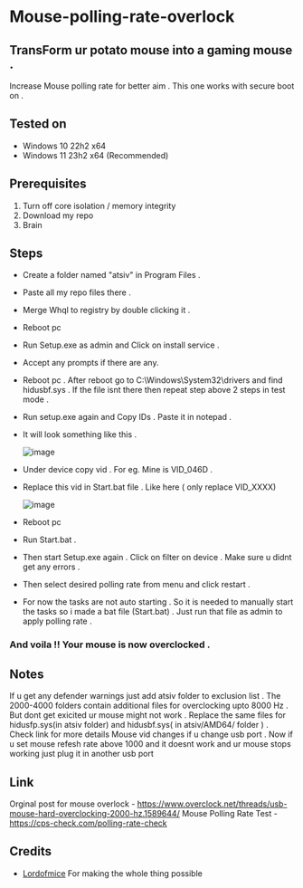 # Mouse-polling-rate-overlock
## TransForm ur potato mouse into a gaming mouse .
Increase Mouse polling rate for better aim . This one works with secure boot on . 


## Tested on 
- Windows 10 22h2 x64
- Windows 11 23h2 x64 (Recommended) 

## Prerequisites
1. Turn off core isolation / memory integrity
2. Download my repo
3. Brain


## Steps 
- Create a folder named "atsiv" in Program Files .
- Paste all my repo files there .
- Merge Whql to registry by double clicking it .
- Reboot pc
- Run Setup.exe as admin and Click on install service .
- Accept any prompts if there are any.
- Reboot pc . After reboot go to C:\Windows\System32\drivers and find hidusbf.sys . If the file isnt there then repeat step above 2 steps in test mode . 
- Run setup.exe again and Copy IDs . Paste it in notepad .
- It will look something like this .

  ![image](https://github.com/Fool543/mouse-polling-rate-overlock/assets/120022950/aa3d7e2c-b433-4868-bf11-f2f3c7c99d47)


- Under device copy vid . For eg. Mine is VID_046D .
- Replace this vid in Start.bat file . Like here ( only replace VID_XXXX)
  
    ![image](https://github.com/Fool543/mouse-polling-rate-overlock/assets/120022950/5eca51fb-6582-4486-ad76-0455d7748d7a)

- Reboot pc
- Run Start.bat . 
- Then start Setup.exe again . Click on filter on device . Make sure u didnt get any errors .
- Then select desired polling rate from menu and click restart .
- For now the tasks are not auto starting . So it is needed to manually start the tasks so i made a bat file (Start.bat) . Just run that file as admin to apply polling rate .

### And voila !! Your mouse is now overclocked . 

## Notes 
If u get any defender warnings just add atsiv folder to exclusion list . 
The 2000-4000 folders contain additional files for overclocking upto 8000 Hz . But dont get exicited ur mouse might not work . Replace the same files for hidusfp.sys(in atsiv folder) and hidusbf.sys( in atsiv/AMD64/ folder ) . 
Check link for more details 
Mouse vid changes if u change usb port . Now if u set mouse refesh rate above 1000 and it doesnt work and ur mouse stops working just plug it in another usb port 

## Link
Orginal post for mouse overlock - https://www.overclock.net/threads/usb-mouse-hard-overclocking-2000-hz.1589644/
Mouse Polling Rate Test - https://cps-check.com/polling-rate-check

## Credits 
- [Lordofmice](https://github.com/LordOfMice) For making the whole thing possible 





